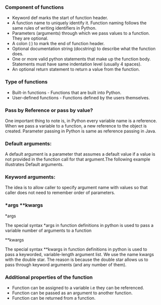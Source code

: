 ### Component of functions

* Keyword def marks the start of function header.
* A function name to uniquely identify it. Function naming follows the same rules of writing identifiers in Python.
* Parameters (arguments) through which we pass values to a function. They are optional.
* A colon (:) to mark the end of function header.
* Optional documentation string (docstring) to describe what the function does.
* One or more valid python statements that make up the function body. Statements must have same indentation level (usually 4 spaces).
* An optional return statement to return a value from the function.

### Type of functions

* Built-in functions - Functions that are built into Python.
* User-defined functions - Functions defined by the users themselves.

### Pass by Reference or pass by value?
One important thing to note is, in Python every variable name is a reference. When we pass a variable to a function, a new reference to the object is created. Parameter passing in Python is same as reference passing in Java.

### Default arguments:
A default argument is a parameter that assumes a default value if a value is not provided in the function call for that argument.The following example illustrates Default arguments.

### Keyword arguments:
The idea is to allow caller to specify argument name with values so that caller does not need to remember order of parameters.

### *args **kwargs 

*args

The special syntax *args in function definitions in python is used to pass a variable number of arguments to a function

**kwargs

The special syntax **kwargs in function definitions in python is used to pass a keyworded, variable-length argument list. We use the name kwargs with the double star. The reason is because the double star allows us to pass through keyword arguments (and any number of them).

### Additional properties of the function

* Function can be assigned to a variable i.e they can be referenced.
* Function can be passed as an argument to another function.
* Function can be returned from a function.